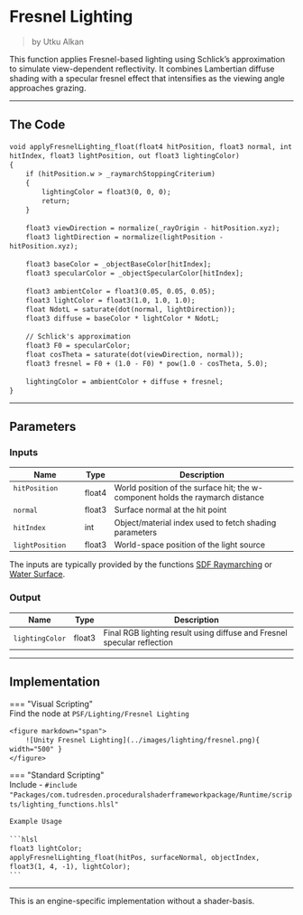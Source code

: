<div class="container">
    <h1 class="main-heading">Fresnel Lighting</h1>
    <blockquote class="author">by Utku Alkan</blockquote>
</div>

This function applies Fresnel-based lighting using Schlick’s approximation to simulate view-dependent reflectivity. It combines Lambertian diffuse shading with a specular fresnel effect that intensifies as the viewing angle approaches grazing.

---

## The Code
```hlsl
void applyFresnelLighting_float(float4 hitPosition, float3 normal, int hitIndex, float3 lightPosition, out float3 lightingColor)
{
    if (hitPosition.w > _raymarchStoppingCriterium)
    {
        lightingColor = float3(0, 0, 0);
        return;
    }

    float3 viewDirection = normalize(_rayOrigin - hitPosition.xyz);
    float3 lightDirection = normalize(lightPosition - hitPosition.xyz);
    
    float3 baseColor = _objectBaseColor[hitIndex];
    float3 specularColor = _objectSpecularColor[hitIndex];

    float3 ambientColor = float3(0.05, 0.05, 0.05);
    float3 lightColor = float3(1.0, 1.0, 1.0);
    float NdotL = saturate(dot(normal, lightDirection));
    float3 diffuse = baseColor * lightColor * NdotL;

    // Schlick's approximation
    float3 F0 = specularColor;
    float cosTheta = saturate(dot(viewDirection, normal));
    float3 fresnel = F0 + (1.0 - F0) * pow(1.0 - cosTheta, 5.0);

    lightingColor = ambientColor + diffuse + fresnel;
}
```

---

## Parameters

### Inputs

| Name            | Type     | Description |
|-----------------|----------|-------------|
| `hitPosition` <img width=50/>   | float4   | World position of the surface hit; the w-component holds the raymarch distance |
| `normal`        | float3   | Surface normal at the hit point |
| `hitIndex`      | int    | Object/material index used to fetch shading parameters |
| `lightPosition` | float3   | World-space position of the light source |

The inputs are typically provided by the functions [SDF Raymarching](../sdfs/raymarching.md) or [Water Surface](../water/waterSurface.md).

### Output
| Name            | Type     | Description |
|-----------------|----------|-------------|
| `lightingColor`   | float3   | Final RGB lighting result using diffuse and Fresnel specular reflection |

---

## Implementation

=== "Visual Scripting"  
    Find the node at ```PSF/Lighting/Fresnel Lighting```

    <figure markdown="span">
        ![Unity Fresnel Lighting](../images/lighting/fresnel.png){ width="500" }
    </figure>

=== "Standard Scripting"  
    Include - ```#include "Packages/com.tudresden.proceduralshaderframeworkpackage/Runtime/scripts/lighting_functions.hlsl"```

    Example Usage

    ```hlsl
    float3 lightColor;
    applyFresnelLighting_float(hitPos, surfaceNormal, objectIndex, float3(1, 4, -1), lightColor);
    ```

---

This is an engine-specific implementation without a shader-basis.